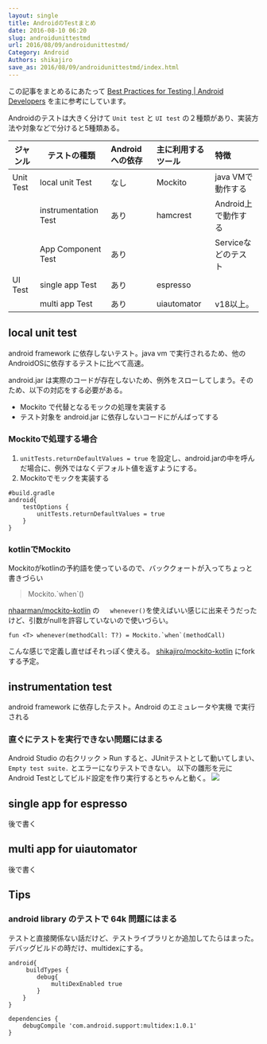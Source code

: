 ```yaml
---
layout: single
title: AndroidのTestまとめ
date: 2016-08-10 06:20
slug: androidunittestmd
url: 2016/08/09/androidunittestmd/
Category: Android
Authors: shikajiro
save_as: 2016/08/09/androidunittestmd/index.html
---
```


この記事をまとめるにあたって
[Best Practices for Testing | Android Developers](https://developer.android.com/training/testing/index.html) を主に参考にしています。

Androidのテストは大きく分けて `Unit test` と `UI test` の２種類があり、実装方法や対象などで分けると5種類ある。

|ジャンル| テストの種類  | Androidへの依存 | 主に利用するツール|特徴|
|-|-|:-|:-|:-|
|Unit Test| local unit Test   | なし | Mockito|java VMで動作する|
|         | instrumentation Test| あり | hamcrest|Android上で動作する|
||App Component Test|あり||Serviceなどのテスト|
|UI Test  | single app Test| あり | espresso||
|         | multi app Test| あり | uiautomator|v18以上。|



## local unit test
android framework に依存しないテスト。java vm で実行されるため、他のAndroidOSに依存するテストに比べて高速。

android.jar は実際のコードが存在しないため、例外をスローしてしまう。そのため、以下の対応をする必要がある。

* Mockito で代替となるモックの処理を実装する
* テスト対象を android.jar に依存しないコードにがんばってする

### Mockitoで処理する場合

1. `unitTests.returnDefaultValues = true` を設定し、android.jarの中を呼んだ場合に、例外ではなくデフォルト値を返すようにする。
2. Mockitoでモックを実装する

```
#build.gradle
android{
    testOptions {
        unitTests.returnDefaultValues = true
    }
}
```

### kotlinでMockito

Mockitoがkotlinの予約語を使っているので、バッククォートが入ってちょっと書きづらい

>    Mockito.\`when\`()

[nhaarman/mockito-kotlin](github.com/nhaarman/mockito-kotlin) の`   whenever()`を使えばいい感じに出来そうだったけど、引数がnullを許容していないので使いづらい。

```
fun <T> whenever(methodCall: T?) = Mockito.`when`(methodCall)
```
こんな感じで定義し直せばそれっぽく使える。
[shikajiro/mockito-kotlin](github.com/shikajiro/mockito-kotlin) にfork する予定。


## instrumentation test
android framework に依存したテスト。Android のエミュレータや実機 で実行される

### 直ぐにテストを実行できない問題にはまる
Android Studio の右クリック > Run すると、JUnitテストとして動いてしまい、 `Empty test suite.` とエラーになりテストできない。
以下の雛形を元に Android Testとしてビルド設定を作り実行するとちゃんと動く。
![](/assets/Screen_Shot_2016-08-16_at_6_27_14.png)


## single app for espresso

後で書く

## multi app for uiautomator

後で書く

## Tips

### android library のテストで 64k 問題にはまる

テストと直接関係ない話だけど、テストライブラリとか追加してたらはまった。デバッグビルドの時だけ、multidexにする。

```
android{
     buildTypes {
        debug{
            multiDexEnabled true
        }
    }
}

dependencies {
    debugCompile 'com.android.support:multidex:1.0.1'
}
```
